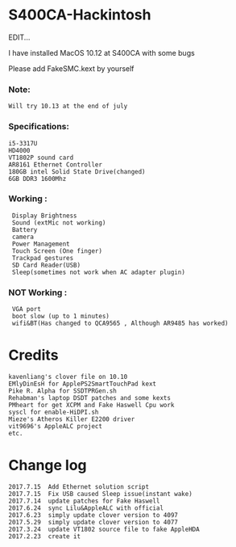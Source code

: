 # S400CA-Hackintosh

EDIT...

I have installed MacOS 10.12 at S400CA with some bugs

Please add FakeSMC.kext by yourself

### Note: 
    Will try 10.13 at the end of july

### Specifications:

    i5-3317U
    HD4000 
    VT1802P sound card
    AR8161 Ethernet Controller
    180GB intel Solid State Drive(changed)
    6GB DDR3 1600Mhz
### Working :

     Display Brightness
     Sound (extMic not working)
     Battery
     camera
     Power Management
     Touch Screen (One finger)
     Trackpad gestures
     SD Card Reader(USB)
     Sleep(sometimes not work when AC adapter plugin)
### NOT Working :
     VGA port
     boot slow (up to 1 minutes)
     wifi&BT(Has changed to QCA9565 , Although AR9485 has worked)
# Credits
    kavenliang's clover file on 10.10
    EMlyDinEsH for ApplePS2SmartTouchPad kext
    Pike R. Alpha for SSDTPRGen.sh
    Rehabman's laptop DSDT patches and some kexts
    PMheart for get XCPM and Fake Haswell Cpu work
    syscl for enable-HiDPI.sh
    Mieze's Atheros Killer E2200 driver
    vit9696's AppleALC project
    etc.

# Change log

    2017.7.15  Add Ethernet solution script
    2017.7.15  Fix USB caused Sleep issue(instant wake)
    2017.7.14  update patches for Fake Haswell
    2017.6.24  sync Lilu&AppleALC with official
    2017.6.23  simply update clover version to 4097
    2017.5.29  simply update clover version to 4077
    2017.3.24  update VT1802 source file to fake AppleHDA
    2017.2.23  create it
